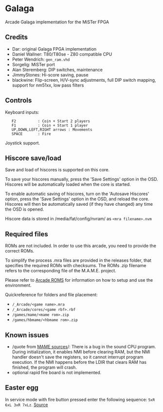 Galaga
======

Arcade Galaga implementation for the MiSTer FPGA

Credits
-------

 * Dar: original Galaga FPGA implementation
 * Daniel Wallner: T80/T80se - Z80 compatible CPU
 * Peter Wendrich: `gen_ram.vhd`
 * Sorgelig: MiSTer port
 * Alan Steremberg: DIP switches, maintenance
 * JimmyStones: Hi-score saving, pause
 * blackwine: Flip-screen, H/V-sync adjustments, full DIP switch mapping, support for nm51xx, low pass filters

Controls
--------

Keyboard inputs:

```
   F2          : Coin + Start 2 players
   F1          : Coin + Start 1 player
   UP,DOWN,LEFT,RIGHT arrows : Movements
   SPACE       : Fire
```

 Joystick support.

Hiscore save/load
-----------------

Save and load of hiscores is supported on this core.

To save your hiscores manually, press the 'Save Settings' option in the OSD.  Hiscores will be automatically loaded when the core is started.

To enable automatic saving of hiscores, turn on the 'Autosave Hiscores' option, press the 'Save Settings' option in the OSD, and reload the core.  Hiscores will then be automatically saved (if they have changed) any time the OSD is opened.

Hiscore data is stored in /media/fat/config/nvram/ as ```<mra filename>.nvm```

Required files
--------------

ROMs are not included. In order to use this arcade, you need to provide the
correct ROMs.

To simplify the process .mra files are provided in the releases folder, that
specifies the required ROMs with checksums. The ROMs .zip filename refers to the
corresponding file of the M.A.M.E. project.

Please refer to
[Arcade ROMS](https://github.com/MiSTer-devel/Main_MiSTer/wiki/Arcade-Roms)
for information on how to setup and use the environment.

Quickreference for folders and file placement:

 * `/_Arcade/<game name>.mra`
 * `/_Arcade/cores/<game rbf>.rbf`
 * `/games/mame/<mame rom>.zip`
 * `/games/hbmame/<hbmame rom>.zip`

Known issues
------------
 * /quote from [MAME sources](https://github.com/mamedev/mame/blob/a32810d97465ae077ece35984a98a92abbf3462f/src/mame/drivers/galaga.cpp#L584-L587)/:
   There is a bug in the sound CPU program.
   During initialization, it enables NMI before clearing RAM, but the NMI
   handler doesn't save the registers, so it cannot interrupt program
   execution. If the NMI happens before the LDIR that clears RAM has finished,
   the program will crash.
 * optional rapid fire board is not implemented.

Easter egg
----------

In service mode with fire button pressed enter the following sequence:
`5xR 6xL 3xR 7xLz`.
[Source](https://github.com/mamedev/mame/blob/a32810d97465ae077ece35984a98a92abbf3462f/src/mame/drivers/galaga.cpp#L555-L559)

